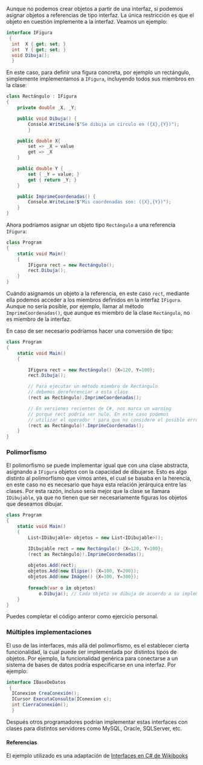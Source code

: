 
Aunque no podemos crear objetos a partir de una interfaz, si podemos asignar
objetos a referencias de tipo interfaz.  La única restricción es que el objeto
en cuestión implemente a la interfaz. Veamos un ejemplo:


```csharp
interface IFigura 
 {
  int  X { get; set; } 
  int  Y { get; set; } 
  void Dibuja();  
  }
```

En este caso, para definir una figura concreta, por ejemplo un rectángulo,
simplemente implementamos a `IFigura`, incluyendo todos sus miembros en la 
clase: 

```csharp
class Rectángulo : IFigura
{
    private double _X, _Y;

    public void Dibuja() { 
        Console.WriteLine($"Se dibuja un círculo en ({X},{Y})");
        }

    public double X{ 
        set => _X = value
        get => _X  
    }

    public double Y {
        set { _Y = value; }
        get { return _Y; }
    }

    public ImprimeCoordenadas() {
        Console.WriteLine($"Mis coordenadas son: ({X},{Y})");
    }
}
```
Ahora podríamos asignar un objeto tipo `Rectángulo` a una referencia `IFigura`: 

```csharp
class Program 
{
    static void Main()
    {
        IFigura rect = new Rectángulo();
        rect.Dibuja();
    }
}
```

Cuándo asignamos un objeto a la referencia, en este caso `rect`, mediante
ella podemos acceder a los miembros definidos en la interfaz `IFigura`. Aunque no
sería posible, por ejemplo, llamar al método `ImprimeCoordenadas()`, que 
aunque es miembro de la clase `Rectángulo`, no es miembro de la interfaz. 

En caso de ser necesario podríamos hacer una conversión de tipo:

```csharp
class Program 
{
    static void Main()
    {

        IFigura rect = new Rectángulo() {X=120, Y=100};
        rect.Dibuja();

        // Para ejecutar un método miembro de Rectángulo 
        // debemos dereferenciar a esta clase
        (rect as Rectángulo).ImprimeCoordenadas(); 

        // En versiones recientes de C#, nos marca un warning
        // porque rect podría ser nulo. En este caso podemos 
        // utilizar el operador ! para que no considere el posible error
        (rect as Rectángulo)!.ImprimeCoordenadas(); 
    }
}
```

### Polimorfismo

El polimorfismo se puede implementar igual que con una clase abstracta,
asignando a `IFigura` objetos con la capacidad de dibujarse. Esto es algo
distinto al polimorfismo que vimos antes, el cual se basaba en la herencia, en
este caso no es necesario que haya esta relación jerárquica entre las clases.
Por esta razón, incluso sería mejor que la clase se llamara `IDibujable`, ya
que no tienen que ser necesariamente figuras los objetos que deseamos dibujar.

```csharp
class Program 
{
    static void Main()
    {
        List<IDibujable> objetos = new List<IDibujable>();

        IDibujable rect = new Rectángulo() {X=120, Y=100};
        (rect as Rectángulo)!.ImprimeCoordenadas(); 
        
        objetos.Add(rect); 
        objetos.Add(new Elipse() {X=100, Y=200}); 
        objetos.Add(new Imágen() {X=300, Y=300}); 
        
        foreach(var o in objetos)
            o.Dibuja(); // Cada objeto se dibuja de acuerdo a su implementación 
    }
}
```

Puedes completar el código anteror como ejercicio personal.

### Múltiples implementaciones

El uso de las interfaces, más allá del polimorfismo, es el establecer cierta
funcionalidad, la cual puede ser implementada por distintos tipos de objetos.
Por ejemplo, la funcionalidad genérica para conectarse a un sistema de bases de
datos podría especificarse en una interfaz. Por ejemplo: 

```csharp
interface IBaseDeDatos 
 {
  IConexion CreaConexión();  
  ICursor ExecutaConsulta(IConexion c);
  int CierraConexión();
  }
```

Después otros programadores podrían implementar estas interfaces con clases para distintos servidores como 
MySQL, Oracle, SQLServer, etc. 


#### Referencias

El ejemplo utilizado es una adaptación de [Interfaces en C# de Wikibooks](https://en.wikibooks.org/wiki/C_Sharp_Programming/Interfaces)  
